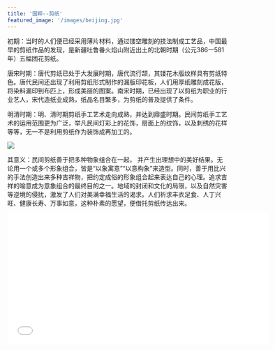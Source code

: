 ```yaml
---
title: '国粹--剪纸'
featured_image: '/images/beijing.jpg'
---
```


初期：当时的人们便已经采用薄片材料，通过镂空雕刻的技法制成工艺品，中国最早的剪纸作品的发现，是新疆吐鲁番火焰山附近出土的北朝时期（公元386一581年）五幅团花剪纸。

唐宋时期：唐代剪纸已处于大发展时期，唐代流行颉，其镂花木版纹样具有剪纸特色。唐代民间还出现了利用剪纸形式制作的漏版印花板，人们用厚纸雕刻成花版，将染料漏印到布匹上，形成美丽的图案。南宋时期，已经出现了以剪纸为职业的行业艺人，宋代造纸业成熟，纸品名目繁多，为剪纸的普及提供了条件。

明清时期：明、清时期剪纸手工艺术走向成熟，并达到鼎盛时期。民间剪纸手工艺术的运用范围更为广泛，举凡民间灯彩上的花饰，扇面上的纹饰，以及刺绣的花样等等，无一不是利用剪纸作为装饰成再加工的。

![](/images/jianzhi.jpg)

其意义：民间剪纸善于把多种物象组合在一起， 并产生出理想中的美好结果。无论用一个或多个形象组合，皆是“以象寓意”“以意构象”来造型。同时，善于用比兴的手法创造出来多种吉祥物，把约定成俗的形象组合起来表达自己的心理。追求吉祥的喻意成为意象组合的最终目的之一。地域的封闭和文化的局限，以及自然灾害等逆境的侵扰，激发了人们对美满幸福生活的渴求。人们祈求丰衣足食、人丁兴旺、健康长寿、万事如意，这种朴素的愿望，便借托剪纸传达出来。 

<iframe src="//player.bilibili.com/player.html?aid=5301655&bvid=BV1xs411y7CG&cid=8617512&p=1" scrolling="no" border="0" frameborder="no" framespacing="0" allowfullscreen="true" width="600px" height ="300px" > </iframe>

